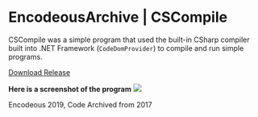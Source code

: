 # EncodeousArchive | CSCompile
CSCompile was a simple program that used the built-in CSharp compiler built into .NET Framework (``CodeDomProvider``) to compile and run simple programs.

[Download Release](https://github.com/encodeous/codearchive-CSCompile/releases)

**Here is a screenshot of the program**
![](https://i.imgur.com/U98ZD2o.png)

Encodeous 2019, Code Archived from 2017
